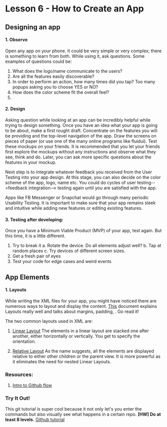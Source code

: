 # Lesson 6 - How to Create an App

##  Designing an app

#### 1. Observe
Open any app on your phone. It could be very simple or very complex; there is something to learn from both. While using it, ask questions. Some examples of questions could be:
1. What does the logo/name communicate to the users?
2. Are all the features easily discoverable?
3. In order to perform an action, how many times did you tap? Too many popups asking you to choose YES or NO?
4. How does the color scheme fit the overall feel?
5. 

#### 2. Design
Asking question while looking at an app can be incredibly helpful while trying to design something. Once you have an idea what your app is going to be about, make a first rought draft. Concentrate on the features you will be providing and the top-level navigation of the app. 
Draw the screens on pieces of paper (or use one of the many online programs like fluidui). Test these mockups on your friends. It is recommended that you let your friends first explore the mockups without any instructions and observe what they see, think and do. Later, you can ask more specific questions about the features in your mockup.

Next step is to integrate whatever feedback you received from the User Testing into your app design. At this stage, you can also decide on the color scheme of the app, logo, name etc. You could do cycles of user testing-->feedback integration--> testing again until you are satisfied with the app.

Apps like FB Messenger or Snapchat would go through many periodic Usability Testing. It is important to make sure that your app remains sleek and intuitive while adding new features or editing existing features.

#### 3. Testing after developing:
Once you have a Minimum Viable Product (MVP) of your app, test again. But this time, it is a little different.
1. Try to break it
	a. Rotate the device. Do all elements adjust well?
	b. Tap at random places
	c. Try devices of different screen sizes.
2. Get a fresh pair of eyes
3. Test your code for edge cases and weird events 

## App Elements

#### 1. Layouts
While writing the XML files for your app, you might have noticed there are numerous ways to layout and display the content. [This](https://developer.android.com/guide/topics/ui/declaring-layout.html) document explains Layouts really well and talks about margins, padding, . Go read it!

The two common layouts used in XML are:
1. [Linear Layout](https://developer.android.com/guide/topics/ui/layout/linear.html)
The elements in a linear layout are stacked one after another, either horizontally or vertically. You get to specify the orientation. 

2. [Relative Layout](https://developer.android.com/guide/topics/ui/layout/relative.html)
As the name suggests, all the elements are displayed relative to either other children or the parent view. It is more powerful as it eliminates the need for nested Linear Layouts.


### Resources:
1. [Intro to Github flow](https://guides.github.com/introduction/flow/)

### Try It Out!
This git tutorial is super cool because it not only let's you enter the commands but also visually see what happens in a certain repo. **[HW] Do at least 8 levels.**
[Github tutorial](http://learngitbranching.js.org/)
